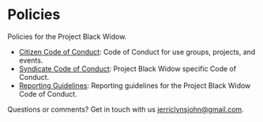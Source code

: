 Policies
========

Policies for the Project Black Widow. 

* [Citizen Code of Conduct](citizen_code_of_conduct.md): Code of Conduct for use groups, projects, and events.
* [Syndicate Code of Conduct](syndicate_code_of_conduct.md): Project Black Widow specific Code of Conduct.
* [Reporting Guidelines](reporting_guidelines.md): Reporting guidelines for the Project Black Widow Code of Conduct.

Questions or comments? Get in touch with us jerriclynsjohn@gmail.com.
